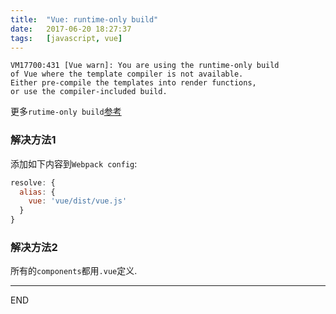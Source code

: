 ```yaml
---
title:  "Vue: runtime-only build"
date:   2017-06-20 18:27:37
tags:   [javascript, vue]
---
```

```
VM17700:431 [Vue warn]: You are using the runtime-only build
of Vue where the template compiler is not available.
Either pre-compile the templates into render functions, 
or use the compiler-included build.
```
更多`rutime-only build`[参考](https://github.com/vuejs/vue/issues/2873)

### 解决方法1
添加如下内容到`Webpack config`:
```js
resolve: {
  alias: {
    vue: 'vue/dist/vue.js'
  }
}
```
### 解决方法2
所有的`components`都用`.vue`定义.

---
END
